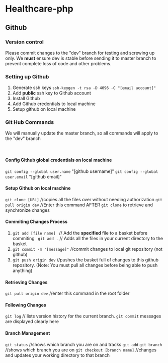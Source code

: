 # Healthcare-php

## Github 

### Version control

Please commit changes to the "dev" branch for testing and screwing up only.
We **must** ensure dev is stable before sending it to master branch to prevent complete loss of code and other problems.

### Setting up Github

1. Generate ssh keys `ssh-keygen -t rsa -D 4096 -C "[email account]"`
2. Add **public** ssh key to Github account
3. Install Github
4. Add Github credentials to local machine 
5. Setup github on local machine 


### Git Hub Commands

We will manually update the master branch, so all commands will apply to the "dev" branch

<br>

#### Config Github global credentials on local machine

`git config --global user.name` "[github username]" 
`git config --global user.email` "[github email]" 
 

#### Setup Github on local machine
 
`git clone [URL]` //copies all the files over without needing authorization
`git pull origin dev` //Enter this command AFTER `git clone` to retrieve and synchronize changes


#### Commiting Changes Process


1. `git add [file name] ` // Add the **specified** file to a basket before commiting
   ` git add .` // Adds all the files in your current directory to the basket
2. `git commit -m "[message]"` //commit changes to local git repository (not github)
3. `git push origin dev` //pushes the basket full of changes to this github repository. (Note: You must pull all changes before being able to push anything)


#### Retrieving Changes

`git pull origin dev` //enter this command in the root folder

#### Following Changes
 
`git log` // lists version history for the current branch. `git commit` messages are displayed clearly here


#### Branch Management 

`git status` //shows which branch you are on and tracks `git add`
`git branch` //shows which branch you are on
`git checkout [branch name]` //changes and updates your working directory to that branch
